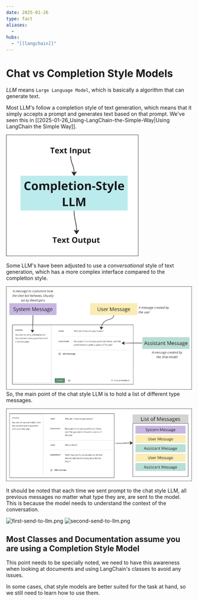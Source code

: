 ```yaml
---
date: 2025-01-26
type: fact
aliases:
  -
hubs:
  - "[[langchain]]"
---
```


# Chat vs Completion Style Models

*LLM* means `Large Language Model`, which is basically a algorithm that can generate text.

Most LLM's follow a completion style of text generation, which means that it simply accepts a prompt and generates text based on that prompt. We've seen this in [[2025-01-26_Using-LangChain-the-Simple-Way|Using LangChain the Simple Way]].

![completion-style-llm.png](../../assets/imgs/completion-style-llm.png)

Some LLM's have been adjusted to use a *conversational* style of text generation, which has a more complex interface compared to the completion style.

![chat-llm-interface.png](../../assets/imgs/chat-llm-interface.png)
So, the main point of the chat style LLM is to hold a list of different type messages.

![different-type-messages.png](../../assets/imgs/different-type-messages.png)

It should be noted that each time we sent prompt to the chat style LLM, all previous messages no matter what type they are, are sent to the model. This is because the model needs to understand the context of the conversation.


![first-send-to-llm.png](../assets/imgs/first-send-to-llm.png)
![second-send-to-llm.png](../assets/imgs/second-send-to-llm.png)



## Most Classes and Documentation assume you are using a Completion Style Model

This point needs to be specially noted, we need to have this awareness when looking at documents and using LangChain's classes to avoid any issues.

In some cases, chat style models are better suited for the task at hand, so we still need to learn how to use them.
